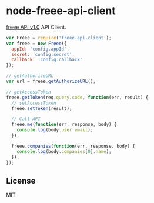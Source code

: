 # node-freee-api-client

[freee API v1.0](https://secure.freee.co.jp/developers/api/doc/v1.0.html) API Client.

```javascript
var Freee = require('freee-api-client');
var freee = new Freee({
  appId: 'config.appId',
  secret: 'config.secret',
  callback: 'config.callback'
});

// getAuthorizeURL
var url = freee.getAuthorizeURL();

// getAccessToken
freee.getToken(req.query.code, function(err, result) {
  // setAccessToken
  freee.setToken(result);

  // Call API
  freee.me(function(err, response, body) {
    console.log(body.user.email);
  });

  freee.companies(function(err, response, body) {
    console.log(body.companies[0].name);
  });
});
```

## License

MIT
